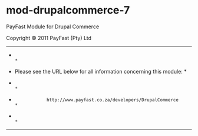mod-drupalcommerce-7
====================

PayFast Module for Drupal Commerce

Copyright © 2011 PayFast (Pty) Ltd


******************************************************************************
*                                                                            *
*    Please see the URL below for all information concerning this module:    *
*                                                                            *
*                 http://www.payfast.co.za/developers/DrupalCommerce         *
*                                                                            *
******************************************************************************
